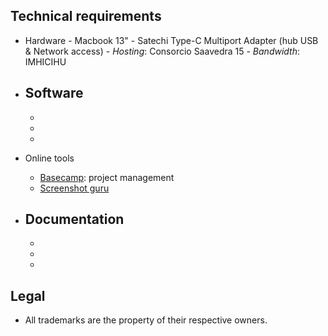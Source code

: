 ## Technical requirements ##

* Hardware
      - Macbook 13"
      - Satechi Type-C Multiport Adapter (hub USB & Network access)
      - _Hosting_: Consorcio Saavedra 15
      - _Bandwidth_: IMHICIHU
* Software
     - 
     - 
     - 
     - 
* Online tools
     - [Basecamp](https://basecamp.com/): project management
     - [Screenshot guru](https://screenshot.guru/)
     
* Documentation
     - 
     - 
     - 
     - 
     
## Legal ##

* All trademarks are the property of their respective owners.